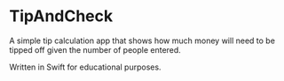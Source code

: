 # TipAndCheck

A simple tip calculation app that shows how much money will need to be tipped off given the number of people entered.

Written in Swift for educational purposes.
